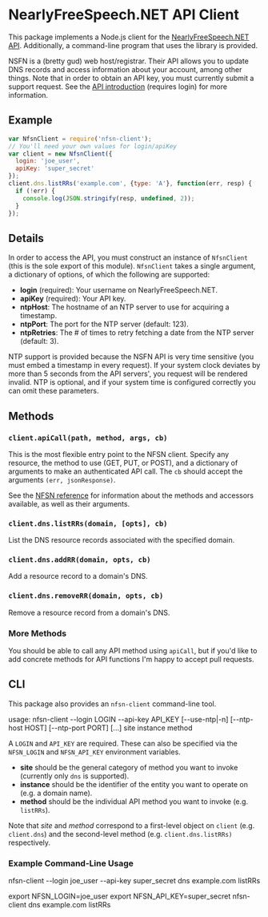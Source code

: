 NearlyFreeSpeech.NET API Client
===

This package implements a Node.js client for the [NearlyFreeSpeech.NET](https://www.nearlyfreespeech.net/)
[API](https://members.nearlyfreespeech.net/wiki/API/Introduction). Additionally, a command-line program
that uses the library is provided.

NSFN is a (bretty gud) web host/registrar. Their API allows you to update DNS records and access
information about your account, among other things. Note that in order to obtain an API key, you
must currently submit a support request. See the
[API introduction](https://members.nearlyfreespeech.net/wiki/API/Introduction) (requires login) for more information.

Example
---

```js
var NfsnClient = require('nfsn-client');
// You'll need your own values for login/apiKey
var client = new NfsnClient({
  login: 'joe_user',
  apiKey: 'super_secret'
});
client.dns.listRRs('example.com', {type: 'A'}, function(err, resp) {
  if (!err) {
    console.log(JSON.stringify(resp, undefined, 2));
  }
});
```

Details
---

In order to access the API, you must construct an instance of `NfsnClient` (this is the
sole export of this module). `NfsnClient` takes a single argument, a dictionary of options,
of which the following are supported:

- **login** (required): Your username on NearlyFreeSpeech.NET.
- **apiKey** (required): Your API key.
- **ntpHost**: The hostname of an NTP server to use for acquiring a timestamp.
- **ntpPort**: The port for the NTP server (default: 123).
- **ntpRetries**: The # of times to retry fetching a date from the NTP server (default: 3).

NTP support is provided because the NSFN API is very time sensitive (you must embed a
timestamp in every request). If your system clock deviates by more than 5 seconds from
the API servers', you request will be rendered invalid. NTP is optional, and if your
system time is configured correctly you can omit these parameters.

Methods
---

### `client.apiCall(path, method, args, cb)`

This is the most flexible entry point to the NFSN client. Specify any resource,
the method to use (GET, PUT, or POST), and a dictionary of arguments to make an
authenticated API call. The `cb` should accept the arguments `(err, jsonResponse)`.

See the [NFSN reference](https://members.nearlyfreespeech.net/wiki/API/Reference) for
information about the methods and accessors available, as well as their arguments.

### `client.dns.listRRs(domain, [opts], cb)`

List the DNS resource records associated with the specified domain.

### `client.dns.addRR(domain, opts, cb)`

Add a resource record to a domain's DNS.

### `client.dns.removeRR(domain, opts, cb)`

Remove a resource record from a domain's DNS.

### More Methods

You should be able to call any API method using `apiCall`, but if you'd like
to add concrete methods for API functions I'm happy to accept pull requests.

CLI
---

This package also provides an `nfsn-client` command-line tool.

  usage: nfsn-client --login LOGIN --api-key API_KEY [--use-ntp|-n] [--ntp-host HOST] [--ntp-port PORT] [...] site instance method

A `LOGIN` and `API_KEY` are required. These can also be specified via the
`NFSN_LOGIN` and `NFSN_API_KEY` environment variables.

- **site** should be the general category of method you want to invoke (currently only `dns`
  is supported).
- **instance** should be the identifier of the entity you want to operate on (e.g. a domain name).
- **method** should be the individual API method you want to invoke (e.g. `listRRs`).

Note that _site_ and _method_ correspond to a first-level object on `client` (e.g. `client.dns`)
and the second-level method (e.g. `client.dns.listRRs)` respectively.

### Example Command-Line Usage

  nfsn-client --login joe_user --api-key super_secret dns example.com listRRs

  export NFSN_LOGIN=joe_user
  export NFSN_API_KEY=super_secret
  nfsn-client dns example.com listRRs


